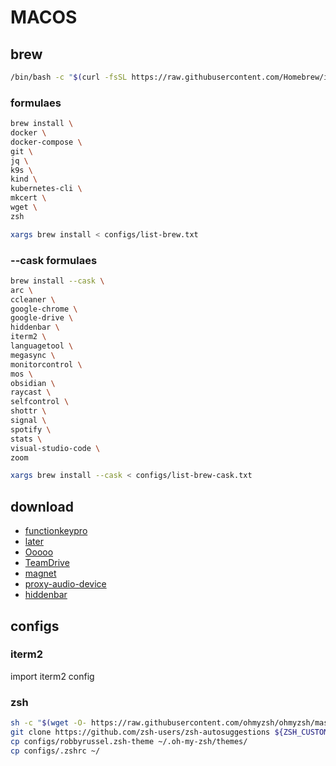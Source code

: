 # MACOS

## brew

```bash
/bin/bash -c "$(curl -fsSL https://raw.githubusercontent.com/Homebrew/install/HEAD/install.sh)"
```
  
### formulaes

```bash
brew install \
docker \
docker-compose \
git \
jq \
k9s \
kind \
kubernetes-cli \
mkcert \
wget \
zsh
```

```bash
xargs brew install < configs/list-brew.txt
```

### --cask formulaes

```bash
brew install --cask \
arc \
ccleaner \
google-chrome \
google-drive \
hiddenbar \
iterm2 \
languagetool \
megasync \
monitorcontrol \
mos \
obsidian \
raycast \
selfcontrol \
shottr \
signal \
spotify \
stats \
visual-studio-code \
zoom
```

```bash
xargs brew install --cask < configs/list-brew-cask.txt
```

## download

- [functionkeypro](https://functionkey.pro/download/FunctionKeyPro.dmg)
- [later](https://github.com/alyssaxuu/later/raw/master/Later.dmg)
- [Ooooo](https://apps.apple.com/us/app/ooooo/id1482773008?mt=12)
- [TeamDrive](https://download.teamdrive.net/5.0.2.3333/TMDR/mac/Install-TeamDrive-5.0.2.3333_TMDR.dmg)
- [magnet](https://apps.apple.com/de/app/magnet/id441258766?mt=12)
- [proxy-audio-device](https://github.com/briankendall/proxy-audio-device)
- [hiddenbar](https://apps.apple.com/us/app/hidden-bar/id1452453066?mt=12)

## configs

### iterm2

import iterm2 config

### zsh

```bash
sh -c "$(wget -O- https://raw.githubusercontent.com/ohmyzsh/ohmyzsh/master/tools/install.sh)"
git clone https://github.com/zsh-users/zsh-autosuggestions ${ZSH_CUSTOM:-~/.oh-my-zsh/custom}/plugins/zsh-autosuggestions
cp configs/robbyrussel.zsh-theme ~/.oh-my-zsh/themes/
cp configs/.zshrc ~/
```
